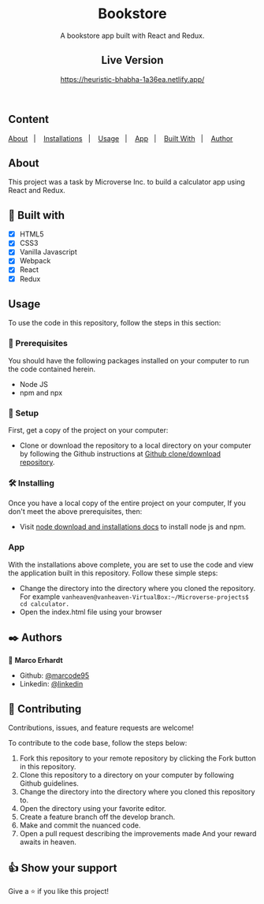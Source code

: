 <div align="center">
  <h1><b>Bookstore</b></h1>

A bookstore app built with React and Redux.
<br>  
  

## Live Version
https://heuristic-bhabha-1a36ea.netlify.app/
</div>
<br>  


## Content

<a text-align="center" href="#about">About</a>&nbsp;&nbsp;&nbsp;|&nbsp;&nbsp;&nbsp;
<a href="#ins">Installations</a>&nbsp;&nbsp;&nbsp;|&nbsp;&nbsp;&nbsp;
<a href="#usage">Usage</a>&nbsp;&nbsp;&nbsp;|&nbsp;&nbsp;&nbsp;
<a href="#app">App</a>&nbsp;&nbsp;&nbsp;|&nbsp;&nbsp;&nbsp;
<a href="#with">Built With</a>&nbsp;&nbsp;&nbsp;|&nbsp;&nbsp;&nbsp;
<a href="#author">Author</a>


## About <a name = "about"></a>
This project was a task by Microverse Inc. to build a calculator app using React and Redux.


## 🔧 Built with<a name = "with"></a>

  - [x] HTML5
  - [x] CSS3
  - [x] Vanilla Javascript
  - [x] Webpack
  - [x] React
  - [x] Redux

## Usage <a name = "usage"></a>
To use the code in this repository, follow the steps in this section:

### 🔨 Prerequisites
 You should have the following packages installed on your computer to run the code contained herein.

- Node JS 
- npm and npx

### 🔨 Setup
First, get a copy of the project on your computer:

- Clone or download the repository to a local directory on your computer by following the Github instructions at [Github clone/download repository](https://docs.github.com/en/enterprise/2.13/user/articles/cloning-a-repository).

### 🛠 Installing <a name = "ins"></a>
Once you have a local copy of the entire project on your computer,
If you don't meet the above prerequisites, then:

- Visit [node download and installations docs](https://docs.npmjs.com/downloading-and-installing-node-js-and-npm) to install node js and npm.

###  App <a name = "app"></a>
With the installations above complete, you are set to use the code and view the application built in this repository. Follow these simple steps:

- Change the directory into the directory where you cloned the repository. For example ``vanheaven@vanheaven-VirtualBox:~/Microverse-projects$ cd calculator.``
- Open the index.html file using your browser

## ✒️  Authors <a name = "author"></a>

👤 **Marco Erhardt**

- Github: [@marcode95](https://github.com/marcode95)
- Linkedin: [@linkedin](https://www.linkedin.com/in/marcoerhardt95/)

## 🤝 Contributing

Contributions, issues, and feature requests are welcome!

To contribute to the code base, follow the steps below:
  1. Fork this repository to your remote repository by clicking the Fork button in this repository.
  2. Clone this repository to a directory on your computer by following Github guidelines.
  3. Change the directory into the directory where you cloned this repository to.
  4. Open the directory using your favorite editor.
  5. Create a feature branch off the develop branch.
  5. Make and commit the nuanced code.
  6. Open a pull request describing the improvements made
And your reward awaits in heaven.


## 👍 Show your support

Give a ⭐️ if you like this project!